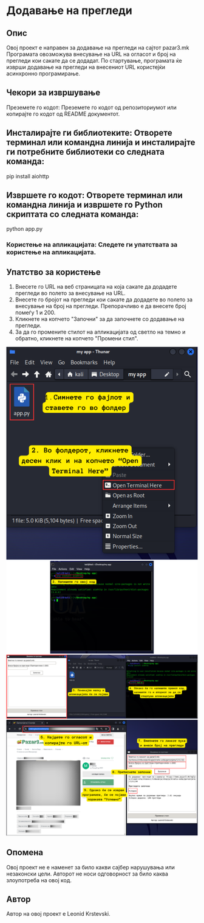 # Додавање на прегледи

## Опис

Овој проект е направен за додавање на прегледи на сајтот pazar3.mk
Програмата овозможува внесување на URL на огласот и број на прегледи кои сакате да се додадат. По стартување, програмата ќе изврши додавање на прегледи на внесениот URL користејќи асинхронно програмирање.

## Чекори за извршување
Преземете го кодот: Преземете го кодот од репозиториумот или копирајте го кодот од README документот.

## Инсталирајте ги библиотеките: Отворете терминал или командна линија и инсталирајте ги потребните библиотеки со следната команда:
pip install aiohttp

## Извршете го кодот: Отворете терминал или командна линија и извршете го Python скриптата со следната команда:
python app.py

### Користење на апликацијата: Следете ги упатствата за користење на апликацијата.

## Упатство за користење

1. Внесете го URL на веб страницата на која сакате да додадете прегледи во полето за внесување на URL.
2. Внесете го бројот на прегледи кои сакате да додадете во полето за внесување на број на прегледи. Препорачливо е да внесете број помеѓу 1 и 200.
3. Кликнете на копчето "Започни" за да започнете со додавање на прегледи.
4. За да го промените стилот на апликацијата од светло на темно и обратно, кликнете на копчето "Промени стил".

![Screenshot](1.png)
![Screenshot](2.png)
![Screenshot](3.png)
![Screenshot](4.png)


## Опомена

Овој проект не е наменет за било какви сајбер нарушувања или незаконски цели. Авторот не носи одговорност за било каква злоупотреба на овој код.

## Автор

Автор на овој проект е Leonid Krstevski.
